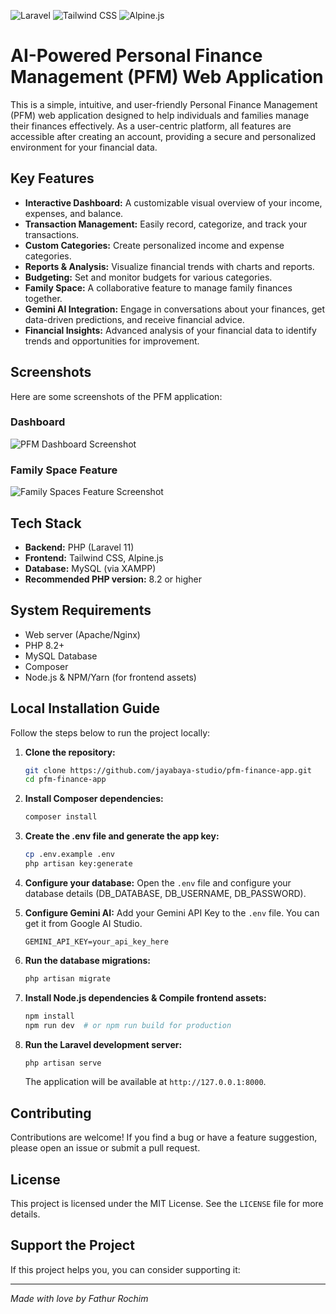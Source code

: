 ![Laravel](https://img.shields.io/badge/Laravel-FF2D20?style=for-the-badge&logo=laravel&logoColor=white)
![Tailwind CSS](https://img.shields.io/badge/Tailwind_CSS-38B2AC?style=for-the-badge&logo=tailwind-css&logoColor=white)
![Alpine.js](https://img.shields.io/badge/Alpine.js-8BC0D0?style=for-the-badge&logo=alpine.js&logoColor=black)

# AI-Powered Personal Finance Management (PFM) Web Application

This is a simple, intuitive, and user-friendly Personal Finance Management (PFM) web application designed to help individuals and families manage their finances effectively. As a user-centric platform, all features are accessible after creating an account, providing a secure and personalized environment for your financial data.

## Key Features

-   **Interactive Dashboard:** A customizable visual overview of your income, expenses, and balance.
-   **Transaction Management:** Easily record, categorize, and track your transactions.
-   **Custom Categories:** Create personalized income and expense categories.
-   **Reports & Analysis:** Visualize financial trends with charts and reports.
-   **Budgeting:** Set and monitor budgets for various categories.
-   **Family Space:** A collaborative feature to manage family finances together.
-   **Gemini AI Integration:** Engage in conversations about your finances, get data-driven predictions, and receive financial advice.
-   **Financial Insights:** Advanced analysis of your financial data to identify trends and opportunities for improvement.

## Screenshots

Here are some screenshots of the PFM application:

### Dashboard
![PFM Dashboard Screenshot](https://raw.githubusercontent.com/jayabaya-studio/pfm-finance-app/main/assets/dashboard.jpg)

### Family Space Feature
![Family Spaces Feature Screenshot](https://raw.githubusercontent.com/jayabaya-studio/pfm-finance-app/main/assets/family_spaces.jpg)

## Tech Stack

-   **Backend:** PHP (Laravel 11)
-   **Frontend:** Tailwind CSS, Alpine.js
-   **Database:** MySQL (via XAMPP)
-   **Recommended PHP version:** 8.2 or higher

## System Requirements

-   Web server (Apache/Nginx)
-   PHP 8.2+
-   MySQL Database
-   Composer
-   Node.js & NPM/Yarn (for frontend assets)

## Local Installation Guide

Follow the steps below to run the project locally:

1.  **Clone the repository:**
    ```bash
    git clone https://github.com/jayabaya-studio/pfm-finance-app.git
    cd pfm-finance-app
    ```
2.  **Install Composer dependencies:**
    ```bash
    composer install
    ```
3.  **Create the .env file and generate the app key:**
    ```bash
    cp .env.example .env
    php artisan key:generate
    ```
4.  **Configure your database:**
    Open the `.env` file and configure your database details (DB_DATABASE, DB_USERNAME, DB_PASSWORD).

5.  **Configure Gemini AI:**
    Add your Gemini API Key to the `.env` file. You can get it from Google AI Studio.
    ```env
    GEMINI_API_KEY=your_api_key_here
    ```

6.  **Run the database migrations:**
    ```bash
    php artisan migrate
    ```
7.  **Install Node.js dependencies & Compile frontend assets:**
    ```bash
    npm install
    npm run dev  # or npm run build for production
    ```
8.  **Run the Laravel development server:**
    ```bash
    php artisan serve
    ```
    The application will be available at `http://127.0.0.1:8000`.

## Contributing

Contributions are welcome! If you find a bug or have a feature suggestion, please open an issue or submit a pull request.

## License

This project is licensed under the MIT License. See the `LICENSE` file for more details.

## Support the Project

If this project helps you, you can consider supporting it:

---
*Made with love by Fathur Rochim*